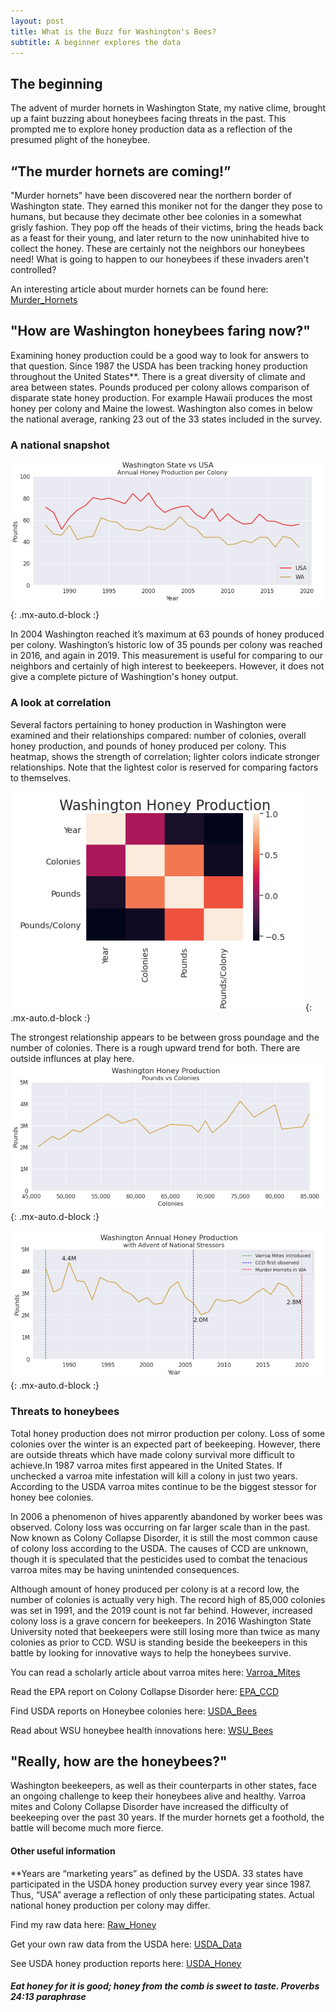```yaml
---
layout: post
title: What is the Buzz for Washington's Bees?
subtitle: A beginner explores the data
---
```


## The beginning

The advent of murder hornets in Washington State, my native clime, brought up a faint buzzing about honeybees facing threats in the past. This prompted me to explore honey production data as a reflection of the presumed plight of the honeybee.

## “The murder hornets are coming!”
"Murder hornets" have been discovered near the northern border of Washington state. They earned this moniker not for the danger they pose to humans, but because they decimate other bee colonies in a somewhat grisly fashion. They pop off the heads of their victims, bring the heads back as a feast for their young, and later return to the now uninhabited hive to collect the honey. These are certainly not the neighbors our honeybees need! What is going to happen to our honeybees if these invaders aren't controlled? 

An interesting article about murder hornets can be found here: [Murder_Hornets](https://www.sciencenews.org/article/asian-giant-murder-hornet-sightings-washington-canada)

## "How are Washington honeybees faring now?"
Examining honey production could be a good way to look for answers to that question. Since 1987 the USDA has been tracking honey production throughout the United States**. There is a great diversity of climate and area between states. Pounds produced per colony allows comparison of disparate state honey production. For example Hawaii produces the most honey per colony and Maine the lowest. Washington also comes in below the national average, ranking 23 out of the 33 states included in the survey.

### A national snapshot

![Honey Comparison](https://raw.githubusercontent.com/SaraWestWA/SaraWestWA.github.io/master/assets/img/Honey%20Per%20Colony.jpg){: .mx-auto.d-block :}

In 2004 Washington reached it’s maximum at 63 pounds of honey produced per colony. Washington’s historic low of 35 pounds per colony was reached in 2016, and again in 2019. This measurement is useful for comparing to our neighbors and certainly of high interest to beekeepers. However, it does not give a complete picture of Washingtion's honey output.

### A look at correlation

Several factors pertaining to honey production in Washington were examined and their relationships compared: number of colonies, overall honey production, and pounds of honey produced per colony. This heatmap, shows the strength of correlation; lighter colors indicate stronger relationships. Note that the lightest color is reserved for comparing factors to themselves.

![WA Honey_Heatmap](https://raw.githubusercontent.com/SaraWestWA/SaraWestWA.github.io/master/assets/img/Honey%20heatmap.png){: .mx-auto.d-block :}

The strongest relationship appears to be between gross poundage and the number of colonies. There is a rough upward trend for both. There are outside influnces at play here.
![WA Honey_lbs_colonies](https://raw.githubusercontent.com/SaraWestWA/SaraWestWA.github.io/master/assets/img/WA%20Honey%20pounds%20vs%20colonies.png){: .mx-auto.d-block :}

![WA Honey](https://raw.githubusercontent.com/SaraWestWA/SaraWestWA.github.io/master/assets/img/WA%20Honey%20production%20annual%20with%20stressors.png){: .mx-auto.d-block :}

### Threats to honeybees
Total honey production does not mirror production per colony. Loss of some colonies over the winter is an expected part of beekeeping. However, there are outside threats which have made colony survival more difficult to achieve.In 1987 varroa mites first appeared in the United States. If unchecked a varroa mite infestation will kill a colony in just two years. According to the USDA varroa mites continue to be the biggest stessor for honey bee colonies.

In 2006 a phenomenon of hives apparently abandoned by worker bees was observed. Colony loss was occurring on far larger scale than in the past. Now known as Colony Collapse Disorder, it is still the most common cause of colony loss according to the USDA. The causes of CCD are unknown, though it is speculated that the pesticides used to combat the tenacious varroa mites may be having unintended consequences.

Although amount of honey produced per colony is at a record low, the number of colonies is actually very high. The record high of 85,000 colonies was set in 1991, and the 2019 count is not far behind. However, increased colony loss is a grave concern for beekeepers. In 2016 Washington State University noted that beekeepers were still losing more than twice as many colonies as prior to CCD. WSU is standing beside the beekeepers in this battle by looking for innovative ways to help the honeybees survive.

You can read a scholarly article about varroa mites here: [Varroa_Mites](http://www.columbia.edu/itc/cerc/danoff-burg/invasion_bio/inv_spp_summ/varroa_destructor.html)

Read the EPA report on Colony Collapse Disorder here: [EPA_CCD](https://www.epa.gov/pollinator-protection/colony-collapse-disorder)

Find USDA reports on Honeybee colonies here: [USDA_Bees](https://usda.library.cornell.edu/concern/publications/rn301137d?locale=en)

Read about WSU honeybee health innovations here: [WSU_Bees](http://pubs.cahnrs.wsu.edu/impact-reports/honey-bee-health/) 

## "Really, how are the honeybees?"
Washington beekeepers, as well as their counterparts in other states, face an ongoing challenge to keep their honeybees alive and healthy. Varroa mites and Colony Collapse Disorder have increased the difficulty of beekeeping over the past 30 years. If the murder hornets get a foothold, the battle will become much more fierce.

#### Other useful information

**Years are “marketing years” as defined by the USDA. 33 states have participated in the USDA honey production survey every year since 1987. Thus, “USA” average a reflection of only these participating states. Actual national honey production per colony may differ.

Find my raw data here: [Raw_Honey](https://github.com/SaraWestWA/DS-Unit-1-Build/blob/master/2020%20BFFFE401-A356-3D6D-8B47-313C0C09870E.csv) 

Get your own raw data from the USDA here: [USDA_Data](https://quickstats.nass.usda.gov/)

See USDA honey production reports here: [USDA_Honey](https://usda.library.cornell.edu/concern/publications/hd76s004z?locale=en) 


##### Eat honey for it is good; honey from the comb is sweet to taste. Proverbs 24:13 paraphrase







